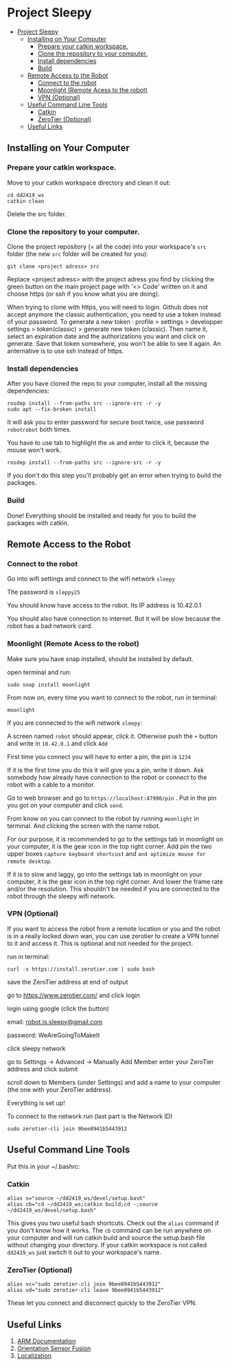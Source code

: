 # Project Sleepy

- [Project Sleepy](#project-sleepy)
  - [Installing on Your Computer](#installing-on-your-computer)
    - [Prepare your catkin workspace.](#prepare-your-catkin-workspace)
    - [Clone the repository to your computer.](#clone-the-repository-to-your-computer)
    - [Install dependencies](#install-dependencies)
    - [Build](#build)
  - [Remote Access to the Robot](#remote-access-to-the-robot)
    - [Connect to the robot](#connect-to-the-robot)
    - [Moonlight (Remote Acess to the robot)](#moonlight-remote-acess-to-the-robot)
    - [VPN (Optional)](#vpn-optional)
  - [Useful Command Line Tools](#useful-command-line-tools)
    - [Catkin](#catkin)
    - [ZeroTier (Optional)](#zerotier-optional)
  - [Useful Links](#useful-links)



## Installing on Your Computer
### Prepare your catkin workspace.
Move to your catkin workspace directory and clean it out:

```
cd dd2419_ws
catkin clean
```

Delete the src folder.

### Clone the repository to your computer.

Clone the project repository (= all the code) into your workspace's ``src`` folder (the new ``src`` folder will be created for you):

```
git clone <project adress> src
```

Replace \<project adress\> with the project adress you find by clicking the green button on the main project page with '\<\> Code' written on it and choose https (or ssh if you know what you are doing).

When trying to clone with https, you will need to login. Github does not accept anymore the classic authentication, you need to use a token instead of your password. To generate a new token : profile > settings > developper settings > token(classic) > generate new token (classic). Then name it, select an expiration date and the authorizations you want and click on generate. Save that token somewhere, you won't be able to see it again.
An anternative is to use ssh instead of https.

### Install dependencies
After you have cloned the repo to your computer, install all the missing dependencies:

```
rosdep install --from-paths src --ignore-src -r -y
sudo apt --fix-broken install
```

It will ask you to enter password for secure boot twice, use password ``robotrobot`` both times.

You have to use tab to highlight the ``ok`` and enter to click it, because the mouse won't work.

```
rosdep install --from-paths src --ignore-src -r -y
```

If you don't do this step you'll probably get an error when trying to build the packages.

### Build
Done! Everything should be installed and ready for you to build the packages with catkin.


## Remote Access to the Robot
### Connect to the robot

Go into wifi settings and connect to the wifi network ``sleepy``

The password is ``sleppy25``

You should know have access to the robot. Its IP address is 10.42.0.1

You should also have connection to internet. But it will be slow because the robot has a bad network card.





### Moonlight (Remote Acess to the robot)


Make sure you have snap installed, should be installed by default.

open terminal and run:

```
sudo snap install moonlight
```

From now on, every time you want to connect to the robot, run in terminal:

```
moonlight
```

If you are connected to the wifi network ``sleepy``:

A screen named ``robot`` should appear, click it.
Otherwise push the ``+`` button and write in ``10.42.0.1`` and click ``Add``

First time you connect you will have to enter a pin, the pin is ``1234``

If it is the first time you do this it will give you a pin, write it down. Ask somebody how already have connection to the robot 
or connect to the robot with a cable to a monitor.

Go to web browser and go to ``https://localhost:47990/pin`` .
Put in the pin you got on your computer and click ``send``.

From know on you can connect to the robot by running ``moonlight`` in terminal. And clicking the screen with the name robot.

For our purpose, it is recommended to go to the settings tab in moonlight on your computer, it is the gear icon in the top right corner.
Add pin the two upper boxes ``capture keyboard shortcust`` and ``and optimize mouse for remote desktop``.

If it is to slow and laggy, go into the settings tab in moonlight on your computer, it is the gear icon in the top right corner. And lower the frame rate and/or the resolution. This shouldn't be needed if you are connected to the robot through the sleepy wifi network.


### VPN (Optional)
If you want to access the robot from a remote location or you and the robot is in a really locked down wan, you can use zerotier to create a VPN tunnel to it and access it. This is optional and not needed for the project.

run in terminal:

```
curl -s https://install.zerotier.com | sudo bash
```

save the ZeroTier address at end of output

go to https://www.zerotier.com/ and click login

login using google (click the button)

email: robot.is.sleepy@gmail.com

password: WeAreGoingToMakeIt

click sleepy network

go to
Settings -> Advanced -> Manually Add Member
enter your ZeroTier address and click submit

scroll down to Members (under Settings) and add a name to your computer (the one with your ZeroTier address).

Everything is set up!

To connect to the network run (last part is the Network ID)

```
sudo zerotier-cli join 9bee8941b5443912
```

## Useful Command Line Tools

Put this in your ~/.bashrc:

### Catkin

```
alias s="source ~/dd2419_ws/devel/setup.bash"
alias cb="cd ~/dd2419_ws;catkin build;cd -;source ~/dd2419_ws/devel/setup.bash"
```

This gives you two useful bash shortcuts. Check out the ``alias`` command if you don't know how it works. The ``cb`` command can be run anywhere on your computer and will run catkin build and source the setup.bash file without changing your directory. If your catkin workspace is not called ``dd2419_ws`` just switch it out to your workspace's name.

### ZeroTier (Optional)

```
alias vc="sudo zerotier-cli join 9bee8941b5443912"
alias vd="sudo zerotier-cli leave 9bee8941b5443912"
```

These let you connect and disconnect quickly to the ZeroTier VPN.

## Useful Links


1. [ARM Documentation](https://drive.google.com/drive/folders/11wl0ss4zelJUnhpM2iadch4rDxFnV4dg?usp=sharing)
2. [Orientation Sensor Fusion](http://wiki.ros.org/imu_filter_madgwick)
3. [Localization](https://roverrobotics.com/blogs/guides/fusing-imu-encoders-with-ros-robot-localization)
